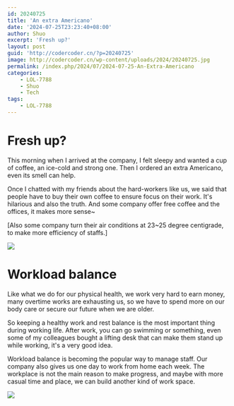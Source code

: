 ```yaml
---
id: 20240725
title: 'An extra Americano'
date: '2024-07-25T23:23:40+08:00'
author: Shuo
excerpt: 'Fresh up?'
layout: post
guid: 'http://codercoder.cn/?p=20240725'
image: http://codercoder.cn/wp-content/uploads/2024/20240725.jpg
permalink: /index.php/2024/07/2024-07-25-An-Extra-Americano
categories:
    - LOL-7788
    - Shuo
    - Tech
tags:
    - LOL-7788
---
```


# Fresh up?

This morning when I arrived at the company, I felt sleepy and wanted a cup of coffee,  an ice-cold and strong one. Then I ordered an extra Americano, even its smell can help.

Once I chatted with my friends about the hard-workers like us,  we said that people have to buy their own coffee to ensure focus on their work. It's hilarious and also the truth. And some company offer free coffee and the offices, it makes more sense~

[Also some company turn their air conditions at 23~25 degree centigrade, to make more efficiency of staffs.]

![](http://codercoder.cn/wp-content/uploads/2024/20240725.jpg)


# Workload balance

Like what we do for our physical health, we work very hard to earn money, many overtime works are exhausting us, so we have to spend more on our body care or secure our future when we are older. 

So keeping a healthy work and rest balance is the most important thing during working life. After work, you can go swimming or something, even some of my colleagues bought a lifting desk that can make them stand up while working, it's a very good idea. 

Workload balance is becoming the popular way to manage staff. Our company also gives us one day to work from home each week. The workplace is not the main reason to make progress, and maybe with more casual time and place, we can build another kind of work space.

![](http://codercoder.cn/wp-content/uploads/2024/20240725-2.jpg)
